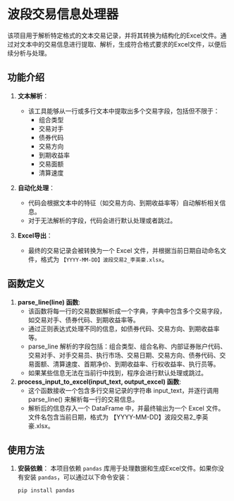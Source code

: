 # 波段交易信息处理器

该项目用于解析特定格式的文本交易记录，并将其转换为结构化的Excel文件。通过对文本中的交易信息进行提取、解析，生成符合格式要求的Excel文件，以便后续分析与处理。

## 功能介绍

1. **文本解析**：
   - 该工具能够从一行或多行文本中提取出多个交易字段，包括但不限于：
     - 组合类型
     - 交易对手
     - 债券代码
     - 交易方向
     - 到期收益率
     - 交易面额
     - 清算速度

2. **自动化处理**：
   - 代码会根据文本中的特征（如交易方向、到期收益率等）自动解析相关信息。
   - 对于无法解析的字段，代码会进行默认处理或者跳过。

3. **Excel导出**：
   - 最终的交易记录会被转换为一个 Excel 文件，并根据当前日期自动命名文件，格式为 `【YYYY-MM-DD】波段交易2_李英豪.xlsx`。

## 函数定义
1. **parse_line(line) 函数**:
   - 该函数将每一行的交易数据解析成一个字典，字典中包含多个交易字段，如交易对手、债券代码、到期收益率等。
   - 通过正则表达式处理不同的信息，如债券代码、交易方向、到期收益率等。
   - parse_line 解析的字段包括：组合类型、组合名称、内部证券账户代码、交易对手、对手交易员、执行市场、交易日期、交易方向、债券代码、交易面额、清算速度、首期净价、到期收益率、行权收益率、执行员等。
   - 如果某些信息无法在当前行中找到，程序会进行默认处理或跳过。
2. **process_input_to_excel(input_text, output_excel) 函数**:
   - 这个函数接收一个包含多行交易记录的字符串 input_text，并逐行调用 parse_line() 来解析每一行的交易信息。
   - 解析后的信息存入一个 DataFrame 中，并最终输出为一个 Excel 文件。文件名包含当前日期，格式为 【YYYY-MM-DD】波段交易2_李英豪.xlsx。

## 使用方法

1. **安装依赖**：
   本项目依赖 `pandas` 库用于处理数据和生成Excel文件。如果你没有安装 `pandas`，可以通过以下命令安装：
   
   ```bash
   pip install pandas
